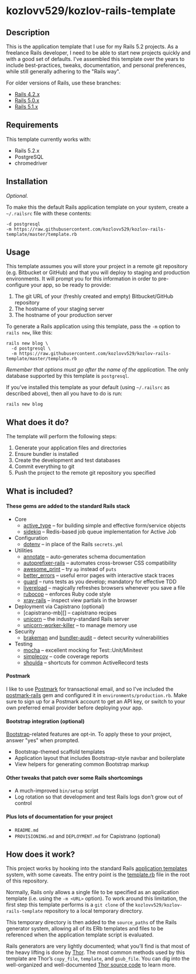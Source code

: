 # kozlovv529/kozlov-rails-template

## Description

This is the application template that I use for my Rails 5.2 projects. As a freelance Rails developer, I need to be able to start new projects quickly and with a good set of defaults. I've assembled this template over the years to include best-practices, tweaks, documentation, and personal preferences, while still generally adhering to the "Rails way".

For older versions of Rails, use these branches:

* [Rails 4.2.x](https://github.com/kozlovv529/kozlov-rails-template/tree/rails-42)
* [Rails 5.0.x](https://github.com/kozlovv529/kozlov-rails-template/tree/rails-50)
* [Rails 5.1.x](https://github.com/kozlovv529/kozlov-rails-template/tree/rails-51)

## Requirements

This template currently works with:

* Rails 5.2.x
* PostgreSQL
* chromedriver

## Installation

*Optional.*

To make this the default Rails application template on your system, create a `~/.railsrc` file with these contents:

```
-d postgresql
-m https://raw.githubusercontent.com/kozlovv529/kozlov-rails-template/master/template.rb
```

## Usage

This template assumes you will store your project in a remote git repository (e.g. Bitbucket or GitHub) and that you will deploy to staging and production environments. It will prompt you for this information in order to pre-configure your app, so be ready to provide:

1. The git URL of your (freshly created and empty) Bitbucket/GitHub repository
2. The hostname of your staging server
3. The hostname of your production server

To generate a Rails application using this template, pass the `-m` option to `rails new`, like this:

```
rails new blog \
  -d postgresql \
  -m https://raw.githubusercontent.com/kozlovv529/kozlov-rails-template/master/template.rb
```

*Remember that options must go after the name of the application.* The only database supported by this template is `postgresql`.

If you’ve installed this template as your default (using `~/.railsrc` as described above), then all you have to do is run:

```
rails new blog
```

## What does it do?

The template will perform the following steps:

1. Generate your application files and directories
2. Ensure bundler is installed
3. Create the development and test databases
4. Commit everything to git
5. Push the project to the remote git repository you specified

## What is included?

#### These gems are added to the standard Rails stack

* Core
    * [active_type][] – for building simple and effective form/service objects
    * [sidekiq][] – Redis-based job queue implementation for Active Job
* Configuration
    * [dotenv][] – in place of the Rails `secrets.yml`
* Utilities
    * [annotate][] – auto-generates schema documentation
    * [autoprefixer-rails][] – automates cross-browser CSS compatibility
    * [awesome_print][] – try `ap` instead of `puts`
    * [better_errors][] – useful error pages with interactive stack traces
    * [guard][] – runs tests as you develop; mandatory for effective TDD
    * [livereload][] – magically refreshes browsers whenever you save a file
    * [rubocop][] – enforces Ruby code style
    * [xray-rails][] – inspect view partials in the browser
* Deployment via Capistrano (optional)
    * [capistrano-mb][] – capistrano recipes
    * [unicorn][] – the industry-standard Rails server
    * [unicorn-worker-killer][] – to manage memory use
* Security
    * [brakeman][] and [bundler-audit][] – detect security vulnerabilities
* Testing
    * [mocha][] – excellent mocking for Test::Unit/Minitest
    * [simplecov][] – code coverage reports
    * [shoulda][] – shortcuts for common ActiveRecord tests

#### Postmark

I like to use [Postmark][] for transactional email, and so I've included the [postmark-rails][] gem and configured it in `environments/production.rb`. Make sure to sign up for a Postmark account to get an API key, or switch to your own preferred email provider before deploying your app.

#### Bootstrap integration (optional)

[Bootstrap][]-related features are opt-in. To apply these to your project, answer "yes" when prompted.

* Bootstrap-themed scaffold templates
* Application layout that includes Bootstrap-style navbar and boilerplate
* View helpers for generating common Bootstrap markup

#### Other tweaks that patch over some Rails shortcomings

* A much-improved `bin/setup` script
* Log rotation so that development and test Rails logs don’t grow out of control

#### Plus lots of documentation for your project

* `README.md`
* `PROVISIONING.md` and `DEPLOYMENT.md` for Capistrano (optional)

## How does it work?

This project works by hooking into the standard Rails [application templates][] system, with some caveats. The entry point is the [template.rb][] file in the root of this repository.

Normally, Rails only allows a single file to be specified as an application template (i.e. using the `-m <URL>` option). To work around this limitation, the first step this template performs is a `git clone` of the `kozlovv529/kozlov-rails-template` repository to a local temporary directory.

This temporary directory is then added to the `source_paths` of the Rails generator system, allowing all of its ERb templates and files to be referenced when the application template script is evaluated.

Rails generators are very lightly documented; what you’ll find is that most of the heavy lifting is done by [Thor][]. The most common methods used by this template are Thor’s `copy_file`, `template`, and `gsub_file`. You can dig into the well-organized and well-documented [Thor source code][thor] to learn more.

[active_type]:https://github.com/makandra/active_type
[sidekiq]:http://sidekiq.org
[dotenv]:https://github.com/bkeepers/dotenv
[annotate]:https://github.com/ctran/annotate_models
[autoprefixer-rails]:https://github.com/ai/autoprefixer-rails
[awesome_print]:https://github.com/michaeldv/awesome_print
[better_errors]:https://github.com/charliesome/better_errors
[guard]:https://github.com/guard/guard
[livereload]:https://github.com/guard/guard-livereload
[rubocop]:https://github.com/bbatsov/rubocop
[xray-rails]:https://github.com/brentd/xray-rails
[unicorn]:http://unicorn.bogomips.org
[unicorn-worker-killer]:https://github.com/kzk/unicorn-worker-killer
[Postmark]:http://postmarkapp.com
[postmark-rails]:http://www.rubydoc.info/gems/postmark-rails/0.12.0
[brakeman]:https://github.com/presidentbeef/brakeman
[bundler-audit]:https://github.com/rubysec/bundler-audit
[mocha]:https://github.com/freerange/mocha
[shoulda]:https://github.com/thoughtbot/shoulda
[simplecov]:https://github.com/colszowka/simplecov
[Bootstrap]:http://getbootstrap.com
[application templates]:http://guides.rubyonrails.org/generators.html#application-templates
[template.rb]: template.rb
[thor]: https://github.com/erikhuda/thor
